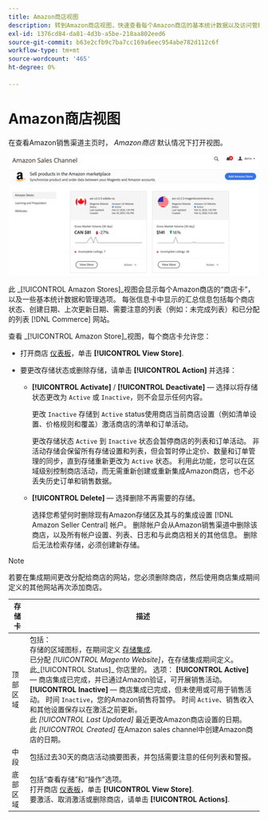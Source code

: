```yaml
---
title: Amazon商店视图
description: 转到Amazon商店视图，快速查看每个Amazon商店的基本统计数据以及访问管理选项。
exl-id: 1376cd84-da81-4d3b-a5be-218aa802eed6
source-git-commit: b63e2cfb9c7ba7cc169a6eec954abe782d112c6f
workflow-type: tm+mt
source-wordcount: '465'
ht-degree: 0%

---
```


# Amazon商店视图

在查看Amazon销售渠道主页时， _Amazon商店_ 默认情况下打开视图。

![Amazon商店视图](assets/amazon-sales-channel-home-tabs.png)

此 _[!UICONTROL Amazon Stores]_视图会显示每个Amazon商店的“商店卡”，以及一些基本统计数据和管理选项。 每张信息卡中显示的汇总信息包括每个商店状态、创建日期、上次更新日期、需要注意的列表（例如：未完成列表）和已分配的列表 [!DNL Commerce] 网站。

查看 _[!UICONTROL Amazon Store]_视图，每个商店卡允许您：

- 打开商店 [仪表板](./amazon-store-dashboard.md)，单击 **[!UICONTROL View Store]**.

- 要更改存储状态或删除存储，请单击 **[!UICONTROL Action]** 并选择：

   - **[!UICONTROL Activate]** / **[!UICONTROL Deactivate]**  — 选择以将存储状态更改为 `Active` 或 `Inactive`，则不会显示任何内容。

      更改 `Inactive` 存储到 `Active` status使用商店当前商店设置（例如清单设置、价格规则和覆盖）激活商店的清单和订单活动。

      更改存储状态 `Active` 到 `Inactive` 状态会暂停商店的列表和订单活动。 非活动存储会保留所有存储设置和列表，但会暂时停止定价、数量和订单管理的同步，直到存储重新更改为 `Active` 状态。 利用此功能，您可以在区域级别控制商店活动，而无需重新创建或重新集成Amazon商店，也不必丢失历史订单和销售数据。

   - **[!UICONTROL Delete]**  — 选择删除不再需要的存储。

      选择您希望何时删除现有Amazon存储区及其与的集成设置 [!DNL Amazon Seller Central] 帐户。 删除帐户会从Amazon销售渠道中删除该商店，以及所有帐户设置、列表、日志和与此商店相关的其他信息。 删除后无法检索存储，必须创建新存储。

>[!NOTE]
>若要在集成期间更改分配给商店的网站，您必须删除商店，然后使用商店集成期间定义的其他网站再次添加商店。

| 存储卡 | 描述 |
|--- |--- |
| 顶部区域 | 包括： <br>存储的区域图标，在期间定义 [存储集成](./store-integration.md).<br> 已分配 _[!UICONTROL Magento Website]_，在存储集成期间定义。<br>此_[!UICONTROL Status]_ 你店里的。 选项： **[!UICONTROL Active]**  — 商店集成已完成，并已通过Amazon验证，可开展销售活动。 **[!UICONTROL Inactive]**  — 商店集成已完成，但未使用或可用于销售活动。 时间 `Inactive`，您的Amazon销售将暂停。 时间 `Active`、销售收入和其他设置保存以在激活之前更新。<br>此 *[!UICONTROL Last Updated]* 最近更改Amazon商店设置的日期。<br>此 *[!UICONTROL Created]* 在Amazon sales channel中创建Amazon商店的日期。 |
| 中段 | 包括过去30天的商店活动摘要图表，并包括需要注意的任何列表和警报。 |
| 底部区域 | 包括“查看存储”和“操作”选项。<br>打开商店 [仪表板](./amazon-store-dashboard.md)，单击 **[!UICONTROL View Store]**.<br>要激活、取消激活或删除商店，请单击 **[!UICONTROL Actions]**. |
